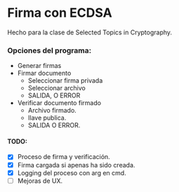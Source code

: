 # Firma con ECDSA
Hecho para la clase de Selected Topics in Cryptography.

### Opciones del programa:
- Generar firmas
- Firmar documento
   - Seleccionar firma privada
   - Seleccionar archivo
   - SALIDA, O ERROR
- Verificar documento firmado
    - Archivo firmado.
    - llave publica.
    - SALIDA O ERROR.

#### TODO:
- [X] Proceso de firma y verificación.
- [X] Firma cargada si apenas ha sido creada.
- [X] Logging del proceso con arg en cmd.
- [ ] Mejoras de UX.
